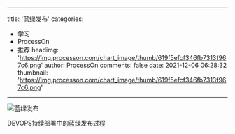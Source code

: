 
---
title: '蓝绿发布'
categories: 
 - 学习
 - ProcessOn
 - 推荐
headimg: 'https://img.processon.com/chart_image/thumb/619f5efcf346fb7313f967c6.png'
author: ProcessOn
comments: false
date: 2021-12-06 06:28:32
thumbnail: 'https://img.processon.com/chart_image/thumb/619f5efcf346fb7313f967c6.png'
---

<div>   
<img class="thumb" alt="蓝绿发布" src="https://img.processon.com/chart_image/thumb/619f5efcf346fb7313f967c6.png" referrerpolicy="no-referrer">
<p>DEVOPS持续部署中的蓝绿发布过程</p>  
</div>
            
